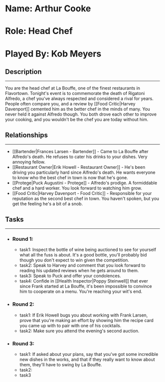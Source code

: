# Name: Arthur Cooke
# Role: Head Chef
# Played By: Kob Meyers

## Description
---
You are the head chef at La Bouffe, one of the finest restaurants in Flavortown. Tonight's event is to commemorate the death of Rigatoni Alfredo, a chef you've always respected and considered a rival for years. People often compare you, and a review by [[Food Critic|Harvey Davenport]] cemented him as the better chef in the minds of many. You never held it against Alfredo though. You both drove each other to improve your cooking, and you wouldn't be the chef you are today without him.

## Relationships
---
- [[Bartender|Frances Larsen - Bartender]]  - Came to La Bouffe after Alfredo's death. He refuses to cater his drinks to your dishes. Very annoying fellow.
- [[Restaurant Owner|Erik Howell - Restaurant Owner]]  - He's been driving you particularly hard since Alfredo's death. He wants everyone to know who the best chef in town is now that he's gone.
- [[Protege|Puck Augustini - Protege]] - Alfredo's prodige. A formiddable chef and a hard worker. You look forward to watching him grow.
- [[Food Critic|Harvey Davenport - Food Critic]] - Responsible for your reputation as the second best chef in town. You haven't spoken, but you get the feeling he's a bit of a snob.

## Tasks
___
- ### Round 1: 
	- task1:  Inspect the bottle of wine being auctioned to see for yourself what all the fuss is about. It's a good bottle, you'll probably bid though you don't expect to win given the competition.
	- task2: Speak to Harvey and comment that you look forward to reading his updated reviews when he gets around to them.
	- task3: Speak to Puck and offer your condolences.
	- task4: Confide in [[Health Inspector|Poppy Steinwell]] that ever since Frank started at La Bouffe, it's been impossible to convince him to cooperate on a menu. You're reaching your wit's end.
- ### Round 2:
	- task1: If Erik Howell bugs you about working with Frank Larsen, prove that you're making an effort by showing him the recipe card you came up with to pair with one of his cocktails.
	- task2: Make sure you attend the evening's second auction.
- ### Round 3:
	- task1: If asked about your plans, say that you've got some incredible new dishes in the works, and that if they really want to know about them, they'll have to swing by La Bouffe.
	- task2: 
	- task3